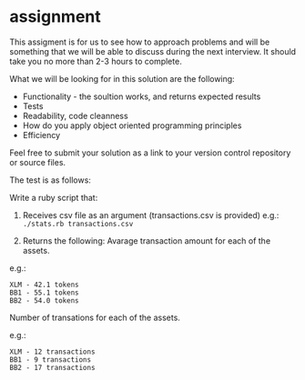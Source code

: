 # assignment

This assigment is for us to see how to approach problems and will be something that we will be able to discuss during the next interview.
It should take you no more than 2-3 hours to complete.

What we will be looking for in this solution are the following:
- Functionality - the soultion works, and returns expected results
- Tests
- Readability, code cleanness
- How do you apply object oriented programming principles
- Efficiency

Feel free to submit your solution as a link to your version control repository or source files.

The test is as follows:

Write a ruby script that:
1. Receives csv file as an argument (transactions.csv is provided)
e.g.: `./stats.rb transactions.csv`

2. Returns the following:
Avarage transaction amount for each of the assets.

e.g.:
```
XLM - 42.1 tokens
BB1 - 55.1 tokens
BB2 - 54.0 tokens
```

Number of transations for each of the assets.

e.g.:
```
XLM - 12 transactions
BB1 - 9 transactions
BB2 - 17 transactions
```
